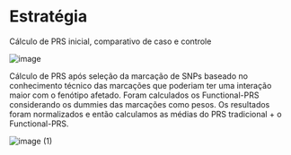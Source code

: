 # Estratégia

Cálculo de PRS inicial, comparativo de caso e controle

![image](https://user-images.githubusercontent.com/45243234/232332003-6eb77beb-442b-4b23-a521-100883e23e48.png)


Cálculo de PRS após seleção da marcação de SNPs baseado no conhecimento técnico das marcações que poderiam ter uma interação maior com o fenótipo afetado.
Foram calculados os Functional-PRS considerando os dummies das marcações como pesos.
Os resultados foram normalizados e então calculamos as médias do PRS tradicional + o Functional-PRS.

![image (1)](https://user-images.githubusercontent.com/45243234/232332012-60431930-4ea5-40c1-b101-a234d837ec8c.png)
